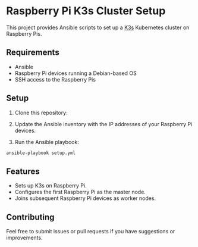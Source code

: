 # Raspberry Pi K3s Cluster Setup

This project provides Ansible scripts to set up a [K3s](https://k3s.io/) Kubernetes cluster on Raspberry Pis.

## Requirements

- Ansible
- Raspberry Pi devices running a Debian-based OS
- SSH access to the Raspberry Pis

## Setup

1. Clone this repository:

2. Update the Ansible inventory with the IP addresses of your Raspberry Pi devices.

3. Run the Ansible playbook:

```bash
ansible-playbook setup.yml
```

## Features

- Sets up K3s on Raspberry Pi.
- Configures the first Raspberry Pi as the master node.
- Joins subsequent Raspberry Pi devices as worker nodes.

## Contributing

Feel free to submit issues or pull requests if you have suggestions or improvements.
